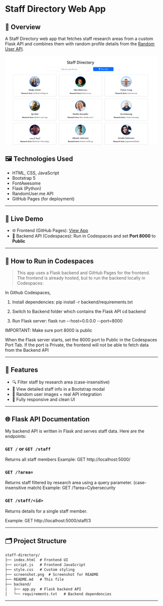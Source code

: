 # Staff Directory Web App

## 📝 Overview

A Staff Directory web app that fetches staff research areas from a custom Flask API and combines them with random profile details from the [Random User API](https://randomuser.me/).  


![Screenshot of Staff Directory](screenshot.png)

## 🖼️ Technologies Used

- HTML, CSS, JavaScript  
- Bootstrap 5  
- FontAwesome  
- Flask (Python)  
- RandomUser.me API  
- GitHub Pages (for deployment)

---

## 🚀 Live Demo

- 🌐 Frontend (GitHub Pages): [View App](https://pedromarkfernandes.github.io/staff-directory/)
- 🔧 Backend API (Codespaces): Run in Codespaces and set **Port 8000** to **Public**

---

## 🧠 How to Run in Codespaces

> This app uses a Flask backend and GitHub Pages for the frontend. The frontend is already hosted, but to run the backend locally in Codespaces:

In Github Codespaces, 

1. Install dependencies:
pip install -r backend/requirements.txt 

2. Switch to Backend folder which contains the Flask API
cd backend

3. Run Flask server:
flask run --host=0.0.0.0 --port=8000

IMPORTANT: Make sure port 8000 is public

When the Flask server starts, set the 8000 port to Public in the Codespaces Port Tab. 
If the port is Private, the frontend will not be able to fetch data from the Backend API

---

## 🚀 Features

- 🔍 Filter staff by research area (case-insensitive)
- 🧑 View detailed staff info in a Bootstrap modal
- 🎨 Random user images + real API integration
- 📱 Fully responsive and clean UI

---

## 🌐 Flask API Documentation

My backend API is written in Flask and serves staff data. Here are the endpoints:

### `GET /` or `GET /staff`
Returns all staff members
Example: GET http://localhost:5000/

### `GET /?area=`
Returns staff filtered by research area using a query parameter. (case-insensitive match)
Example: GET /?area=Cybersecurity

### `GET /staff/<id>`
Returns details for a single staff member.

Example: GET http://localhost:5000/staff/3

---

## 🗂 Project Structure
```
staff-directory/
├── index.html  # Frontend UI
├── script.js   # Frontend JavaScript
├── style.css   # Custom styling
├── screenshot.png  # Screenshot for README
├── README.md   # This file
├── backend/
│   ├── app.py  # Flask backend API
│   └── requirements.txt   # Backend dependencies
```
---